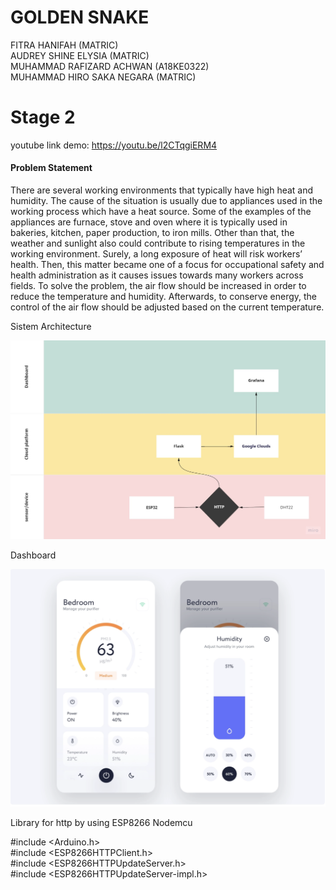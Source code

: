 # GOLDEN SNAKE
FITRA HANIFAH (MATRIC) <br />
AUDREY SHINE ELYSIA (MATRIC) <br />
MUHAMMAD RAFIZARD ACHWAN (A18KE0322) <br />
MUHAMMAD HIRO SAKA NEGARA (MATRIC) <br />


# Stage 2

youtube link demo: https://youtu.be/l2CTqgiERM4

#### Problem Statement

There are several working environments that typically have high heat and humidity. 
The cause of the situation is usually due to appliances used in the working process which have a heat source. 
Some of the examples of the appliances are furnace, stove and oven where it is typically used in bakeries, kitchen, paper production, to iron mills. 
Other than that, the weather and sunlight also could contribute to rising temperatures in the working environment. 
Surely, a long exposure of heat will risk workers’ health. 
Then, this matter became one of a focus for occupational safety and health administration as it causes issues towards many workers across fields. 
To solve the problem, the air flow should be increased in order to reduce the temperature and humidity. 
Afterwards, to conserve energy, the control of the air flow should be adjusted based on the current temperature.

Sistem Architecture

![alt text](https://github.com/Ifahanf/goldensnake/blob/master/Swimlane%20Diagram.jpg?raw=true)


Dashboard

![alt text](https://github.com/Ifahanf/goldensnake/blob/master/Screen%20Shot%202022-11-27%20at%2018.19.04.png?raw=true)




Library for http by using ESP8266 Nodemcu 

#include <Arduino.h> <br />
#include <ESP8266HTTPClient.h> <br />
#include <ESP8266HTTPUpdateServer.h> <br />
#include <ESP8266HTTPUpdateServer-impl.h> <br />
